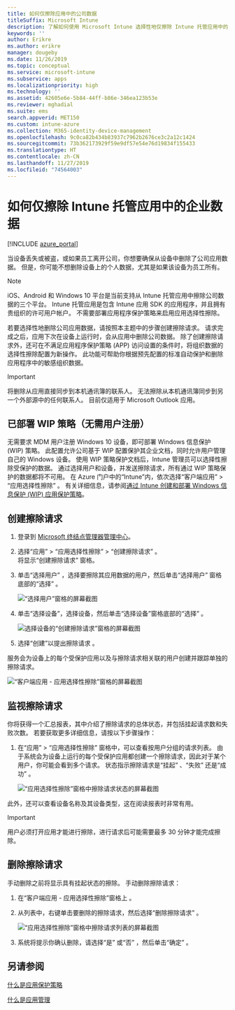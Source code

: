 ```yaml
---
title: 如何仅擦除应用中的公司数据
titleSuffix: Microsoft Intune
description: 了解如何使用 Microsoft Intune 选择性地仅擦除 Intune 托管应用中的公司数据。
keywords: ''
author: Erikre
ms.author: erikre
manager: dougeby
ms.date: 11/26/2019
ms.topic: conceptual
ms.service: microsoft-intune
ms.subservice: apps
ms.localizationpriority: high
ms.technology: ''
ms.assetid: 42605e6e-5b84-44ff-b86e-346ea123b53e
ms.reviewer: mghadial
ms.suite: ems
search.appverid: MET150
ms.custom: intune-azure
ms.collection: M365-identity-device-management
ms.openlocfilehash: 9c0ca82b434b83937c7962b2676ce3c2a12c1424
ms.sourcegitcommit: 73b362173929f59e9df57e54e76d19834f155433
ms.translationtype: HT
ms.contentlocale: zh-CN
ms.lasthandoff: 11/27/2019
ms.locfileid: "74564003"
---
```

# <a name="how-to-wipe-only-corporate-data-from-intune-managed-apps"></a>如何仅擦除 Intune 托管应用中的企业数据

[!INCLUDE [azure_portal](../includes/azure_portal.md)]

当设备丢失或被盗，或如果员工离开公司，你想要确保从设备中删除了公司应用数据。 但是，你可能不想删除设备上的个人数据，尤其是如果该设备为员工所有。

>[!NOTE]
> iOS、Android 和 Windows 10 平台是当前支持从 Intune 托管应用中擦除公司数据的三个平台。 Intune 托管应用是包含 Intune 应用 SDK 的应用程序，并且拥有贵组织的许可用户帐户。 不需要部署应用程序保护策略来启用应用选择性擦除。

若要选择性地删除公司应用数据，请按照本主题中的步骤创建擦除请求。 请求完成之后，应用下次在设备上运行时，会从应用中删除公司数据。 除了创建擦除请求外，还可在不满足应用程序保护策略 (APP) 访问设置的条件时，将组织数据的选择性擦除配置为新操作。 此功能可帮助你根据预先配置的标准自动保护和删除应用程序中的敏感组织数据。

>[!IMPORTANT]
> 将删除从应用直接同步到本机通讯簿的联系人。 无法擦除从本机通讯簿同步到另一个外部源中的任何联系人。 目前仅适用于 Microsoft Outlook 应用。

## <a name="deployed-wip-policies-without-user-enrollment"></a>已部署 WIP 策略（无需用户注册）
无需要求 MDM 用户注册 Windows 10 设备，即可部署 Windows 信息保护 (WIP) 策略。 此配置允许公司基于 WIP 配置保护其企业文档，同时允许用户管理自己的 Windows 设备。 使用 WIP 策略保护文档后，Intune 管理员可以选择性擦除受保护的数据。 通过选择用户和设备，并发送擦除请求，所有通过 WIP 策略保护的数据都将不可用。 在 Azure 门户中的“Intune”内，依次选择“客户端应用”   > “应用选择性擦除”  。 有关详细信息，请参阅[通过 Intune 创建和部署 Windows 信息保护 (WIP) 应用保护策略](windows-information-protection-policy-create.md)。

## <a name="create-a-wipe-request"></a>创建擦除请求

1. 登录到 [Microsoft 终结点管理器管理中心](https://go.microsoft.com/fwlink/?linkid=2109431)。
2. 选择“应用” > “应用选择性擦除” > “创建擦除请求”    。<br>
   将显示“创建擦除请求”  窗格。
3. 单击“选择用户”  ，选择要擦除其应用数据的用户，然后单击“选择用户”  窗格底部的“选择”  。

    ![“选择用户”窗格的屏幕截图](./media/apps-selective-wipe/apps-selective-wipe-01.png)

4. 单击“选择设备”，选择设备，然后单击“选择设备”窗格底部的“选择”    。

    ![选择设备的“创建擦除请求”窗格的屏幕截图](./media/apps-selective-wipe/apps-selective-wipe-02.png)

5. 选择“创建”以提出擦除请求  。

服务会为设备上的每个受保护应用以及与擦除请求相关联的用户创建并跟踪单独的擦除请求。

   ![“客户端应用 - 应用选择性擦除”窗格的屏幕截图](./media/apps-selective-wipe/apps-selective-wipe-03.png)

## <a name="monitor-your-wipe-requests"></a>监视擦除请求

你将获得一个汇总报表，其中介绍了擦除请求的总体状态，并包括挂起请求数和失败次数。 若要获取更多详细信息，请按以下步骤操作：

1. 在“应用”   > “应用选择性擦除”  窗格中，可以查看按用户分组的请求列表。 由于系统会为设备上运行的每个受保护应用都创建一个擦除请求，因此对于某个用户，你可能会看到多个请求。 状态指示擦除请求是“挂起”  、“失败”  还是“成功”  。

    ![“应用选择性擦除”窗格中擦除请求状态的屏幕截图](./media/apps-selective-wipe/wipe-request-status-1.png)

此外，还可以查看设备名称及其设备类型，这在阅读报表时非常有用。

>[!IMPORTANT]
> 用户必须打开应用才能进行擦除，进行请求后可能需要最多 30 分钟才能完成擦除。

## <a name="delete-a-wipe-request"></a>删除擦除请求

手动删除之前将显示具有挂起状态的擦除。 手动删除擦除请求：

1. 在“客户端应用 - 应用选择性擦除”窗格上  。

2. 从列表中，右键单击要删除的擦除请求，然后选择“删除擦除请求”  。

    ![“应用选择性擦除”窗格中擦除请求列表的屏幕截图](./media/apps-selective-wipe/delete-wipe-request.png)

3. 系统将提示你确认删除，请选择“是”  或“否”  ，然后单击“确定”  。

## <a name="see-also"></a>另请参阅
[什么是应用保护策略](app-protection-policy.md)

[什么是应用管理](app-management.md)

